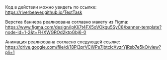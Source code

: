 Код в действии можно увидеть по ссылке: https://riverbeaver.github.io/TextTask

Верстка баннера реализована соглавно макету из Figma: https://www.figma.com/design/lpKIi7t4FX5oVOkgu5SyC8/banner-template?node-id=1-2&t=FHXWGROd2ktpGbj6-0

Анимация реализована согласно следующей ссылке: https://drive.google.com/file/d/18Pj3prVCWPs7jbtclcXvzrYjRsb7e5kO/view?pli=1
